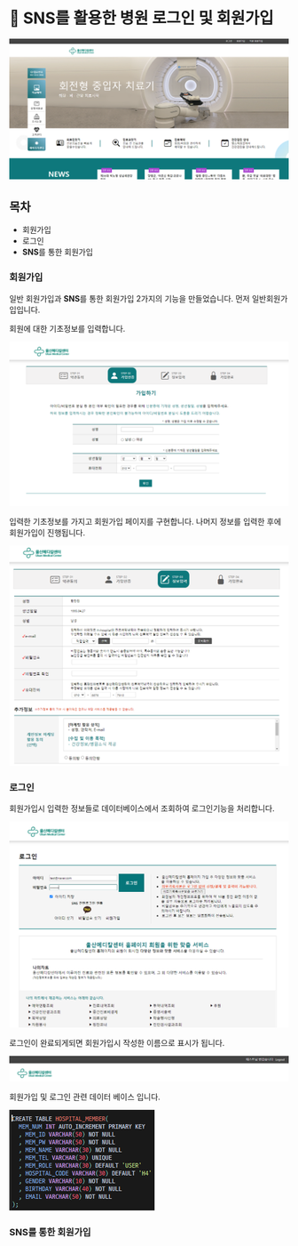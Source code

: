 # 🏥 SNS를 활용한 병원 로그인 및 회원가입

![MAIN](./src/images/메인화면.PNG)

## 목차

* 회원가입
* 로그인
* **SNS**를 통한 회원가입

### 회원가입

일반 회원가입과 **SNS**를 통한 회원가입 2가지의 기능을 만들었습니다.
먼저 일반회원가입입니다.

회원에 대한 기초정보를 입력합니다. 

![SubJoin](./src/images/기초정보등록.PNG)

입력한 기초정보를 가지고 회원가입 페이지를 구현합니다. 
나머지 정보를 입력한 후에 회원가입이 진행됩니다.

![Join](./src/images/회원가입.PNG)

### 로그인

회원가입시 입력한 정보들로 데이터베이스에서 조회하여 로그인기능을 처리합니다.

![Login](./src/images/로그인.PNG)

로그인이 완료되게되면 회원가입시 작성한 이름으로 표시가 됩니다. 

![LoginSuccess](./src/images/로그인완료.PNG)

회원가입 및 로그인 관련 데이터 베이스 입니다. 

![JoinDB](./src/images/회원가입_데이터베이스.PNG)

### SNS를 통한 회원가입